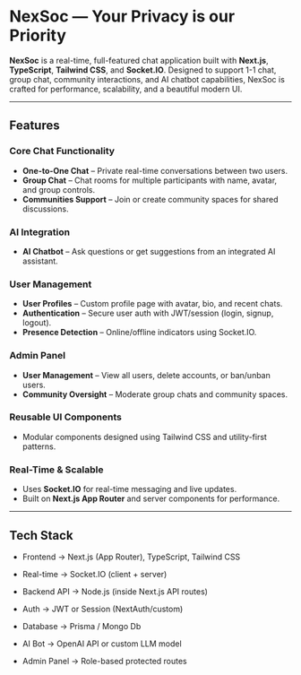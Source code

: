 # NexSoc — Your Privacy is our Priority

**NexSoc** is a real-time, full-featured chat application built with **Next.js**, **TypeScript**, **Tailwind CSS**, and **Socket.IO**. Designed to support 1-1 chat, group chat, community interactions, and AI chatbot capabilities, NexSoc is crafted for performance, scalability, and a beautiful modern UI.

---

## Features

### Core Chat Functionality

- **One-to-One Chat** – Private real-time conversations between two users.
- **Group Chat** – Chat rooms for multiple participants with name, avatar, and group controls.
- **Communities Support** – Join or create community spaces for shared discussions.

### AI Integration

- **AI Chatbot** – Ask questions or get suggestions from an integrated AI assistant.

### User Management

- **User Profiles** – Custom profile page with avatar, bio, and recent chats.
- **Authentication** – Secure user auth with JWT/session (login, signup, logout).
- **Presence Detection** – Online/offline indicators using Socket.IO.

### Admin Panel

- **User Management** – View all users, delete accounts, or ban/unban users.
- **Community Oversight** – Moderate group chats and community spaces.

### Reusable UI Components

- Modular components designed using Tailwind CSS and utility-first patterns.

### Real-Time & Scalable

- Uses **Socket.IO** for real-time messaging and live updates.
- Built on **Next.js App Router** and server components for performance.

---

## Tech Stack

- Frontend -> Next.js (App Router), TypeScript, Tailwind CSS

- Real-time -> Socket.IO (client + server)

- Backend API -> Node.js (inside Next.js API routes)

- Auth -> JWT or Session (NextAuth/custom)

- Database -> Prisma / Mongo Db

- AI Bot -> OpenAI API or custom LLM model

- Admin Panel -> Role-based protected routes
